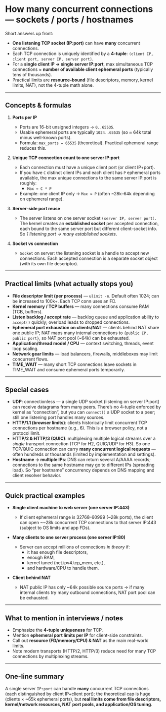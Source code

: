 # How many concurrent connections — sockets / ports / hostnames

Short answers up front:
- **One listening TCP socket (IP:port)** can have **many** concurrent connections.  
- Each TCP connection is uniquely identified by a **4-tuple**: `(client IP, client port, server IP, server port)`.  
- For a **single client IP → single server IP:port**, max simultaneous TCP connections ≈ **number of available client ephemeral ports** (typically tens of thousands).  
- Practical limits are **resource-bound** (file descriptors, memory, kernel limits, NAT), not the 4-tuple math alone.

---

## Concepts & formulas

1. **Ports per IP**  
   - Ports are 16-bit unsigned integers → `0..65535`.  
   - Usable ephemeral ports are typically `1024..65535` (so ≈ 64k total minus well-known ports).  
   - Formula: `max_ports = 65535` (theoretical). Practical ephemeral range reduces this.

2. **Unique TCP connection count to one server IP:port**  
   - Each connection must have a unique client port (or client IP+port).  
   - If you have `C` distinct client IPs and each client has `P` ephemeral ports available, the max unique connections to the same server IP:port is roughly:
     - `Max ≈ C * P`
   - Example: one client IP only → `Max ≈ P` (often ~28k–64k depending on ephemeral range).

3. **Server-side port reuse**  
   - The server listens on one server socket `(server IP, server port)`. The kernel creates an **established socket** per accepted connection, each bound to the same server port but different client-socket info. So *1 listening port → many established sockets*.

4. **Socket vs connection**  
   - `Socket` on server: the listening socket is a handle to accept new connections. Each accepted connection is a separate socket object (with its own file descriptor).

---

## Practical limits (what actually stops you)

- **File descriptor limit (per process)** — `ulimit -n`. Default often 1024; can be increased to 100k+. Each TCP conn uses an FD.
- **Kernel memory / TCP buffers** — many connections consume RAM (TCB, buffers).
- **Listen backlog / accept rate** — backlog queue and application ability to `accept()` quickly; overload leads to dropped connections.
- **Ephemeral port exhaustion on clients/NAT** — clients behind NAT share one public IP; NAT maps many internal connections to `{public IP, public port}`, so NAT port pool (~64k) can be exhausted.
- **Application/thread model / CPU** — context switching, threads, event loop scaling.
- **Network gear limits** — load balancers, firewalls, middleboxes may limit concurrent flows.
- **TIME_WAIT** — many short TCP connections leave sockets in TIME_WAIT and consume ephemeral ports temporarily.

---

## Special cases

- **UDP**: connectionless — a single UDP socket (listening on server IP:port) can receive datagrams from many peers. There’s no 4-tuple enforced by kernel as “connection”, but you can `connect()` a UDP socket to a peer; still one listening port handles many sources.
- **HTTP/1.1 (browser limits)**: clients historically limit concurrent TCP connections per hostname (e.g., 6). This is a browser policy, not a protocol limit.
- **HTTP/2 & HTTP/3 (QUIC)**: multiplexing multiple logical streams over a *single* transport connection (TCP for H2, QUIC/UDP for H3). So one TCP/QUIC connection can carry **many concurrent logical requests** — often hundreds or thousands (limited by implementation and settings).
- **Hostname → multiple IPs**: DNS can return several A/AAAA records; connections to the same hostname may go to different IPs (spreading load). So “per hostname” concurrency depends on DNS mapping and client resolver behavior.

---

## Quick practical examples

- **Single client machine to web server (one server IP:443)**  
  - If client ephemeral range is 32768–60999 (~28k ports), the client can open ~~28k concurrent TCP connections to that server IP:443 (subject to OS limits and app FDs).

- **Many clients to one server process (one server IP:80)**  
  - Server can accept millions of connections *in theory* if:
    - it has enough file descriptors,
    - enough RAM,
    - kernel tuned (net.ipv4.tcp_mem, etc.),
    - and hardware/CPU to handle them.

- **Client behind NAT**  
  - NAT public IP has only ~64k possible source ports → if many internal clients try many outbound connections, NAT port pool can be exhausted.

---

## What to mention in interviews / notes
- Emphasize the **4-tuple uniqueness** for TCP.  
- Mention **ephemeral port limits per IP** for client-side constraints.  
- Call out **resource (FD/memory/CPU) & NAT** as the main real-world limits.  
- Note modern transports (HTTP/2, HTTP/3) reduce need for many TCP connections by multiplexing streams.

---

## One-line summary
A single server `IP:port` can handle **many** concurrent TCP connections (each distinguished by client IP+client port); the theoretical cap is huge (clients × ~65k ephemeral ports), but **real limits come from file descriptors, kernel/network resources, NAT port pools, and application/OS tuning**.
